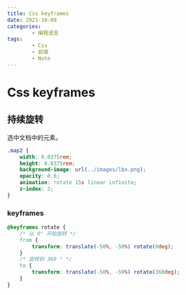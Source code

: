 ```yaml
---
title: Css keyframes
date: 2021-10-09
categories:
        - 编程语言
tags:
        - Css
        - 前端
        - Note
---
```


# Css keyframes

## 持续旋转

选中文档中的元素。

```css
.map2 {
	width: 8.0375rem;
	height: 8.0375rem;
	background-image: url(../images/lbx.png);
	opacity: 0.6;
	animation: rotate 15s linear infinite;
	z-index: 2;
}
```

### keyframes

```css
@keyframes rotate {
	/* 从 0° 开始旋转 */
	from {
		transform: translate(-50%, -50%) rotate(0deg);
	}
	/* 旋转到 360 ° */
	to {
		transform: translate(-50%, -50%) rotate(360deg);
	}
}
```
